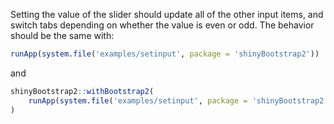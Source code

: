 Setting the value of the slider should update all of the other input items, and switch tabs depending on whether the value is even or odd. The behavior should be the same with:

```R
runApp(system.file('examples/setinput', package = 'shinyBootstrap2'))
```

and

```R
shinyBootstrap2::withBootstrap2(
    runApp(system.file('examples/setinput', package = 'shinyBootstrap2'))
)
```
